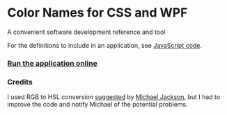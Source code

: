 # Color Names for CSS and WPF

A convenient software development reference and tool

For the definitions to include in an application, see [JavaScript code](./code/js/names/).

### [Run the application online](https://SAKryukov.GitHub.io/colors-names-js-wpf/code/js)

### Credits

I used RGB to HSL conversion [suggested](https://gist.github.com/mjackson/5311256) by [Michael Jackson](https://gist.github.com/mjackson), but I had to improve the code and notify Michael of the potential problems.
